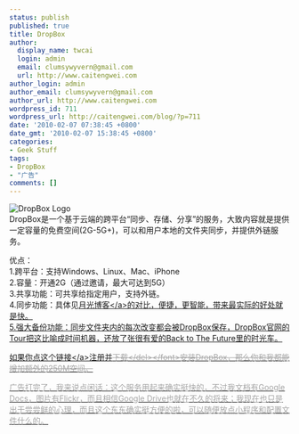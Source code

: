 ```yaml
---
status: publish
published: true
title: DropBox
author:
  display_name: twcai
  login: admin
  email: clumsywyvern@gmail.com
  url: http://www.caitengwei.com
author_login: admin
author_email: clumsywyvern@gmail.com
author_url: http://www.caitengwei.com
wordpress_id: 711
wordpress_url: http://caitengwei.com/blog/?p=711
date: '2010-02-07 07:38:45 +0800'
date_gmt: '2010-02-07 15:38:45 +0800'
categories:
- Geek Stuff
tags:
- DropBox
- "广告"
comments: []
---
```

<p><img src="https:&#47;&#47;dl.dropbox.com&#47;u&#47;4531990&#47;Pics&#47;logo.png" alt="DropBox Logo" &#47;><br />
DropBox是一个基于云端的跨平台&ldquo;同步、存储、分享&rdquo;的服务，大致内容就是提供一定容量的免费空间(2G-5G+)，可以和用户本地的文件夹同步，并提供外链服务。</p>
<p>优点：<br />
1.跨平台：支持Windows、Linux、Mac、iPhone<br />
2.容量：开通2G（通过邀请，最大可达到5G）<br />
3.共享功能：可共享给指定用户，支持外链。<br />
4.同步功能：具体见<a href="http:&#47;&#47;www.williamlong.info&#47;archives&#47;2079.html">月光博客<&#47;a>的对比，便捷，更智能，带来最实际的好处就是快。<br />
5.强大备份功能：同步文件夹内的每次改变都会被DropBox保存，DropBox官网的Tour把这比喻成时间机器，还放了张很有爱的Back to The Future里的时光车。</p>
<p>如果你点<a href="https:&#47;&#47;www.dropbox.com&#47;referrals&#47;NTQ1MzE5OTA5">这个链接<&#47;a>注册并<font color=#A4A4A4><del datetime="2010-02-07T15:40:55+00:00">下载<&#47;del><&#47;font>安装DropBox，那么你和我都能增加额外的250M空间。</p>
<p>广告打完了，我来说点闲话：这个服务用起来确实挺快的，不过我文档有Google Docs，图片有Flickr，而且相信Google Drive也就在不久的将来；我现在也只是出于尝尝鲜的心理，而且这个东东确实挺方便的啦，可以随便放点小程序和配置文件什么的。</p>
